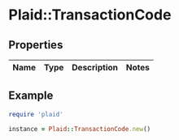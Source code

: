# Plaid::TransactionCode

## Properties

| Name | Type | Description | Notes |
| ---- | ---- | ----------- | ----- |

## Example

```ruby
require 'plaid'

instance = Plaid::TransactionCode.new()
```

